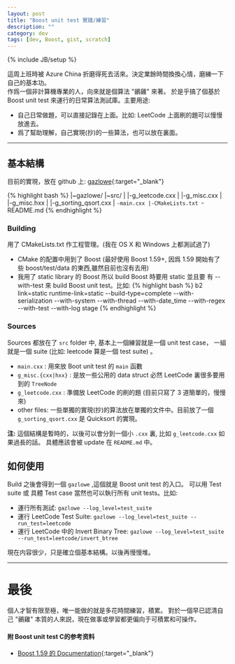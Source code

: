 ```yaml
---
layout: post
title: "Boost unit test 實踐/練習"
description: ""
category: dev
tags: [dev, Boost, gist, scratch]
---
```

{% include JB/setup %}

這周上班時被 Azure China 折磨得死去活來。決定業餘時間換換心情，磨練一下自己的基本功。   
作爲一個非計算機專業的人，向來就是個算法 "鶸雞" 來著。
於是乎搞了個基於 Boost unit test 來運行的日常算法測試庫。主要用途:

- 自己日常做題，可以直接記錄在上面。比如: LeetCode 上面刷的題可以慢慢放進去。
- 爲了幫助理解，自己實現(抄)的一些算法，也可以放在裏面。

----

## 基本結構

目前的實現，放在 github 上: [gazlowe](https://github.com/xiongjia/scratch/tree/master/gazlowe){:target="_blank"}

{% highlight bash %}
|~gazlowe/
  |~src/
  | |-g_leetcode.cxx
  | |-g_misc.cxx
  | |-g_misc.hxx
  | |-g_sorting_qsort.cxx
  | `-main.cxx
  |-CMakeLists.txt
  `-README.md
{% endhighlight %}

### Building

用了 CMakeLists.txt 作工程管理。(我在 OS X 和 Windows  上都測試過了)    

*  CMake 的配置中用到了 Boost (最好使用 Boost 1.59+, 因爲 1.59 開始有了
  些 boost/test/data 的東西,雖然目前也沒有去用)
* 我用了 static library 的 Boost 所以 build Boost 時要用 static 並且要
  有 --with-test 來 build Boost unit test。比如:
{% highlight bash %}
b2 link=static runtime-link=static --build-type=complete --with-serialization 
        --with-system --with-thread --with-date_time --with-regex --with-test
        --with-log stage
{% endhighlight %}

### Sources  

Sources 都放在了 `src` folder 中, 基本上一個練習就是一個 unit test case，
一組就是一個 suite (比如: leetcode 算是一個 test suite) 。

- `main.cxx` : 用來放 Boot unit test 的 `main` 函數
- `g_misc.{cxx|hxx}` : 是放一些公用的 data struct 必然 LeetCode 裏很多要用到的 `TreeNode`
- `g_leetcode.cxx` : 準備放 LeetCode 的刷的題 (目前只寫了 3 道簡單的，慢慢來)
- other files: 一些單獨的實現(抄)的算法放在單獨的文件中。目前放了一個 
  `g_sorting_qsort.cxx` 是 Quicksort 的實現。

**注:** 這個結構是暫時的，以後可以會分到一個小 `.cxx` 裏, 比如 `g_leetcode.cxx` 如果過長的話。
具體應該會被 update 在 `README.md` 中。

## 如何使用

Build 之後會得到一個 `gazlowe` ,這個就是 Boost unit test 的入口。
可以用 Test suite 或 具體 Test case 當然也可以執行所有 unit tests。比如:

- 運行所有測試: `gazlowe --log_level=test_suite` 
- 運行 LeetCode Test Suite: `gazlowe --log_level=test_suite --run_test=leetcode`
- 運行 LeetCode 中的 Invert Binary Tree: `gazlowe --log_level=test_suite --run_test=leetcode/invert_btree`

現在内容很少，只是確立個基本結構。以後再慢慢堆。

----

# 最後
個人才智有限至極，唯一能做的就是多花時間練習，積累。
對於一個早已認清自己 "鶸雞" 本質的人來説，現在做事或學習都更偏向于可積累和可操作。


#### 附 Boost unit test C的参考资料

- [Boost 1.59 的 Documentation](http://www.boost.org/doc/libs/1_59_0/libs/test/doc/html/){:target="_blank"}

